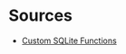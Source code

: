 # Sources
- [Custom SQLite Functions](https://stackoverflow.com/questions/172735/create-use-user-defined-functions-in-system-data-sqlite)
